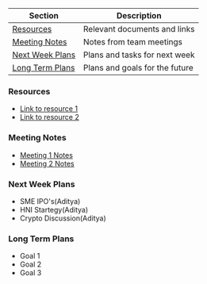 | Section | Description |
| --- | --- |
| [Resources](#resources) | Relevant documents and links |
| [Meeting Notes](#meeting-notes) | Notes from team meetings |
| [Next Week Plans](#next-week-plans) | Plans and tasks for next week |
| [Long Term Plans](#long-term-plans) | Plans and goals for the future |

### Resources
* [Link to resource 1]([link1](https://the-captable.com/))
* [Link to resource 2](link2)

### Meeting Notes
* [Meeting 1 Notes](meeting1.md)
* [Meeting 2 Notes](meeting2.md)

### Next Week Plans
* SME IPO's(Aditya)
* HNI Startegy(Aditya)
* Crypto Discussion(Aditya)

### Long Term Plans
* Goal 1
* Goal 2
* Goal 3
